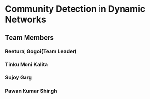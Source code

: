 # Community Detection in Dynamic Networks
## Team Members
### Reeturaj Gogoi(Team Leader)
### Tinku Moni Kalita
### Sujoy Garg
### Pawan Kumar Shingh